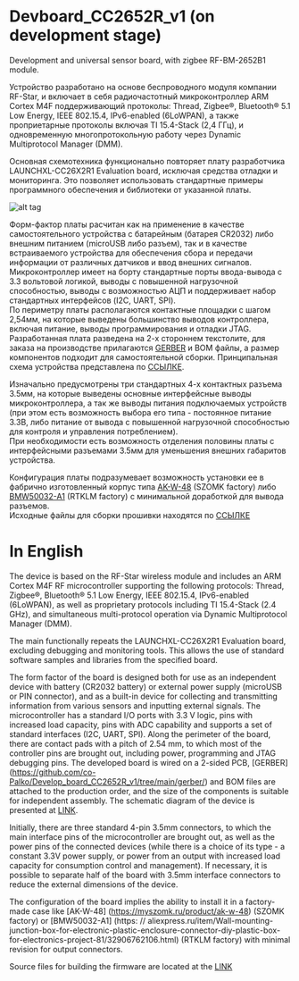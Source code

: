 # Devboard_CC2652R_v1 (on development stage)
Development and universal sensor board, with zigbee RF-BM-2652B1 module. 

Устройство разработано на основе беспроводного модуля компании RF-Star, и включает в себя радиочастотный микроконтроллер ARM Cortex M4F поддерживающий протоколы: Thread,
Zigbee®, Bluetooth® 5.1 Low Energy, IEEE 802.15.4, IPv6-enabled (6LoWPAN), а также проприетарные протоколы включая TI 15.4-Stack (2,4 ГГц), и одновременную многопротокольную работу через Dynamic Multiprotocol Manager (DMM).  

Основная схемотехника функционально повторяет плату разработчика LAUNCHXL-CC26X2R1 Evaluation board, исключая средства отладки и мониторинга. Это позволяет использовать стандартные примеры программного обеспечения и библиотеки от указанной платы. 


![alt tag](https://github.com/co-Palko/Develop_board_CC2652R_v1/blob/main/images/TOP_assem.png)  

Форм-фактор платы расчитан как на применение в качестве  самостоятельного устройства с батарейным (батарея CR2032) либо внешним питанием (microUSB либо разъем), так и в качестве встраиваемого устройства для обеспечения сбора и передачи информации от различных датчиков и ввод внешних сигналов.  
Микроконтроллер имеет на борту стандартные порты ввода-вывода с 3.3 вольтовой логикой, выводы с повышенной нагрузочной способностью, выводы с возможностью АЦП и поддерживает набор стандартных интерфейсов (I2C, UART, SPI).  
По периметру платы располагаются контактные площадки с шагом 2,54мм, на которые выведены большинство выводов контроллера, включая питание, выводы программирования и отладки JTAG.  
Разработанная плата разведена на 2-х стороннем текстолите,  для заказа на производстве прилагаются [GERBER](https://github.com/co-Palko/Develop_board_CC2652R_v1/tree/main/gerber/) и BOM файлы, а размер компонентов подходит для самостоятельной сборки.  Принципальная схема устройства представлена по [ССЫЛКЕ](https://github.com/co-Palko/Develop_board_CC2652R_v1/blob/main/images/Devboard_mini_cc2652r-1.png).  
  
  
Изначально предусмотрены три стандартных 4-х контактных разъема 3.5мм, на которые выведены основные интерфейсные выводы микроконтроллера, а так же выводы питания подключаемых устройств (при этом есть возможность выбора его типа - постоянное питание 3.3В, либо питание от вывода с повышенной нагрузочной способностью для контроля и управления потреблением).  
При необходимости есть возможность отделения половины платы с интерфейсными разъемами 3.5мм для уменьшения внешних габаритов устройства.   
  
  
Конфигурация платы подразумевает возможность установки ее в фабрично изготовленный корпус типа [AK-W-48](https://myszomk.ru/product/ak-w-48) (SZOMK factory) либо [BMW50032-A1](https://aliexpress.ru/item/Wall-mounting-junction-box-for-electronic-plastic-enclosure-connector-diy-plastic-box-for-electronics-project-81/32906762106.html) (RTKLM factory) с минимальной доработкой для вывода разъемов.  
Исходные файлы для сборки прошивки находятся по [ССЫЛКЕ](https://github.com/diyruz/SensBoard)


# In English

The device is based on the RF-Star wireless module and includes an ARM Cortex M4F RF microcontroller supporting the following protocols: Thread,
Zigbee®, Bluetooth® 5.1 Low Energy, IEEE 802.15.4, IPv6-enabled (6LoWPAN), as well as proprietary protocols including TI 15.4-Stack (2.4 GHz), and simultaneous multi-protocol operation via Dynamic Multiprotocol Manager (DMM).

The main functionally repeats the LAUNCHXL-CC26X2R1 Evaluation board, excluding debugging and monitoring tools. This allows the use of standard software samples and libraries from the specified board.

The form factor of the board is designed both for use as an independent device with battery (CR2032 battery) or external power supply (microUSB or PIN connector), and as a built-in device for collecting and transmitting information from various sensors and inputting external signals.
The microcontroller has a standard I/O ports with 3.3 V logic, pins with increased load capacity, pins with ADC capability and supports a set of standard interfaces (I2C, UART, SPI).
Along the perimeter of the board, there are contact pads with a pitch of 2.54 mm, to which most of the controller pins are brought out, including power, programming and JTAG debugging pins.
The developed board is wired on a 2-sided PCB, [GERBER] (https://github.com/co-Palko/Develop_board_CC2652R_v1/tree/main/gerber/) and BOM files are attached to the production order, and the size of the components is suitable for independent assembly. The schematic diagram of the device is presented at [LINK](https://github.com/co-Palko/Develop_board_CC2652R_v1/blob/main/images/Devboard_mini_cc2652r-1.png).
  
  
Initially, there are three standard 4-pin 3.5mm connectors, to which the main interface pins of the microcontroller are brought out, as well as the power pins of the connected devices (while there is a choice of its type - a constant 3.3V power supply, or power from an output with increased load capacity for consumption control and management).
If necessary, it is possible to separate half of the board with 3.5mm interface connectors to reduce the external dimensions of the device.
  
  
The configuration of the board implies the ability to install it in a factory-made case like [AK-W-48] (https://myszomk.ru/product/ak-w-48) (SZOMK factory) or [BMW50032-A1] (https: // aliexpress.ru/item/Wall-mounting-junction-box-for-electronic-plastic-enclosure-connector-diy-plastic-box-for-electronics-project-81/32906762106.html) (RTKLM factory) with minimal revision for output connectors.  

Source files for building the firmware are located at the [LINK](https://github.com/diyruz/SensBoard)
